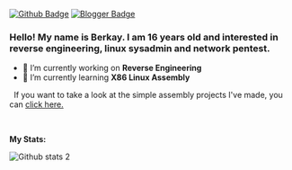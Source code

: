 [![Github Badge](https://img.shields.io/badge/-Github-000?style=quare&labelColor=000&logo=Github&logoColor=white&link=link)](https://github.com/amaym0nn) 
[![Blogger Badge](https://img.shields.io/badge/-Blogger-FF9800?style=flat-quare&labelColor=FF9800&logo=Blogger&logoColor=white&link=link)](https://gentoowikitr.blogspot.com/)


### Hello! My name is Berkay. I am 16 years old and interested in reverse engineering, linux sysadmin and network pentest.

- 🔭 I’m currently working on **Reverse Engineering**
- 🌱 I’m currently learning **X86 Linux Assembly**

&nbsp;
If you want to take a look at the simple assembly projects I've made, you can <a href="https://github.com/amaym0nn/x86-assembly-projects"> click here. </a>

&nbsp;

**My Stats:**
&nbsp;

![Github stats 2](https://github-readme-stats.vercel.app/api?username=amaym0nn&show_icons=true&theme=radical)
